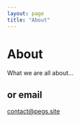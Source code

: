 ```yaml
---
layout: page
title: "About"
---
```


# About

What we are all about...

## or email

contact@pegs.site
